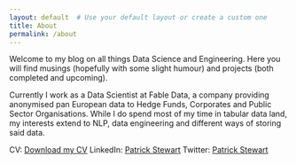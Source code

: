 ```yaml
---
layout: default  # Use your default layout or create a custom one
title: About
permalink: /about
---
```


Welcome to my blog on all things Data Science and Engineering. Here you will find musings (hopefully with some slight humour) and projects (both completed and upcoming).

Currently I work as a Data Scientist at Fable Data, a company providing anonymised pan European data to Hedge Funds, Corporates and Public Sector Organisations. While I do spend most of my time in tabular data land, my interests extend to NLP, data engineering and different ways of storing said data.

CV: [Download my CV](/assets/Patrick_Stewart_CV_Final.pdf)
LinkedIn: [Patrick Stewart](https://www.linkedin.com/in/patrick-stewart-832bb276/)
Twitter: [Patrick Stewart](https://x.com/Patrick74925271)